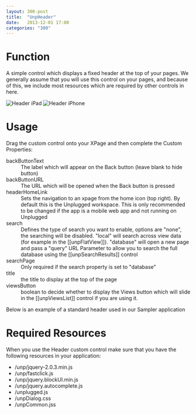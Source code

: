 ```yaml
---
layout: 300-post
title:  "UnpHeader"
date:   2013-12-01 17:00
categories: "300"
---
```


# Function
A simple control which displays a fixed header at the top of your pages. We generally assume that you will use this control on your pages, and because of this, we include most resources which are required by other controls in here.

![Header iPad](http://teamstudio.s3.amazonaws.com/images/header-ipad.png)
![Header iPhone](http://teamstudio.s3.amazonaws.com/images/header-iphone.png)

# Usage
Drag the custom control onto your XPage and then complete the Custom Properties:

<dl class="dl-horizontal">
	<dt>backButtonText</dt><dd>The label which will appear on the Back button (leave blank to hide button)</dd>
	<dt>backButtonURL</dt><dd>The URL which will be opened when the Back button is pressed</dd>
	<dt>headerHomeLink</dt><dd>Sets the navigation to an xpage from the home icon (top right). By default this is the Unplugged workspace. This is only recommended to be changed if the app is a mobile web app and not running on Unplugged </dd>
	<dt>search</dt><dd>Defines the type of search you want to enable, options are "none", the searching will be disabled. "local" will search across view data (for example in the [[unpFlatView]]). "database" will open a new page and pass a "query" URL Parameter to allow you to search the full database using the [[unpSearchResults]] control</dd>
	<dt>searchPage</dt><dd>Only required if the search property is set to "database"</dd>
	<dt>title</dt><dd>the title to display at the top of the page</dd>
	<dt>viewsButton</dt><dd>boolean to decide whether to display the Views button which will slide in the [[unpViewsList]] control if you are using it.</dd>
</dl>

Below is an example of a standard header used in our Sampler application

<script src="https://gist.github.com/whitemx/7527945.js"></script>

# Required Resources
When you use the Header custom control make sure that you have the following resources in your application:
* /unp/jquery-2.0.3.min.js
* /unp/fastclick.js
* /unp/jquery.blockUI.min.js
* /unp/jquery.autocomplete.js
* /unplugged.js
* /unpDialog.css
* /unpCommon.jss